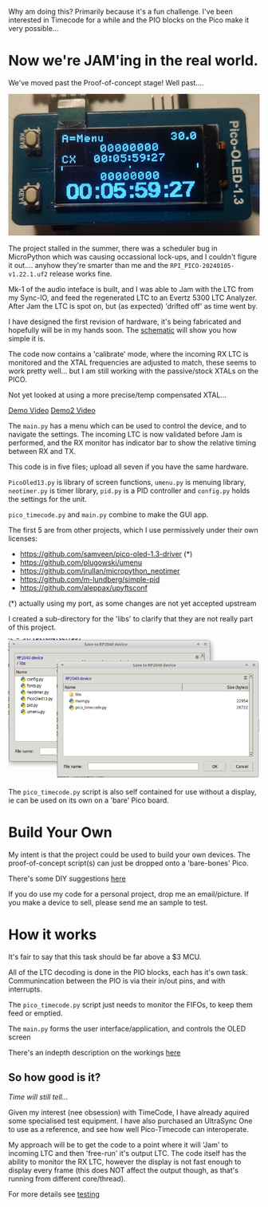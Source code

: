 
Why am doing this? Primarily because it's a fun challenge. I've been interested in Timecode for a while
and the PIO blocks on the Pico make it very possible...

# Now we're JAM'ing in the real world.

We've moved past the Proof-of-concept stage! Well past....

![Prototype Hardware](docs/pics/prototype_hardware.jpg)

The project stalled in the summer, there was a scheduler bug in MicroPython which was causing
occassional lock-ups, and I couldn't figure it out.... anyhow they're smarter than me and the 
`RPI_PICO-20240105-v1.22.1.uf2` release works fine.

Mk-1 of the audio inteface is built, and I was able to Jam with the LTC from my Sync-IO, and feed
the regenerated LTC to an Evertz 5300 LTC Analyzer. After Jam the LTC is spot on, but (as expected)
'drifted off' as time went by.

I have designed the first revision of hardware, it's being fabricated and hopefully will be in
my hands soon. The [schematic](hardware/output/schematic.pdf) will show you how simple it is.

The code now contains a 'calibrate' mode, where the incoming RX LTC is monitored and the XTAL
frequencies are adjusted to match, these seems to work pretty well... but I am still working
with the passive/stock XTALs on the PICO.

Not yet looked at using a more precise/temp compensated XTAL...

[Demo Video](https://youtu.be/miWlGS6fJNI)
[Demo2 Video](https://www.youtube.com/watch?v=WEdSII-7nx4)

The `main.py` has a menu which can be used to control the device, and to navigate the settings. 
The incoming LTC is now validated before Jam is performed, and the RX monitor has indicator bar to 
show the relative timing between RX and TX.

This code is in five files; upload all seven if you have the same hardware.

`PicoOled13.py` is library of screen functions, `umenu.py` is menuing library, `neotimer.py` is timer
library, `pid.py` is a PID controller and `config.py` holds the settings for the unit.

`pico_timecode.py` and `main.py` combine to make the GUI app.

The first 5 are from other projects, which I use permissively under their own licenses:

- https://github.com/samveen/pico-oled-1.3-driver (*)
- https://github.com/plugowski/umenu
- https://github.com/jrullan/micropython_neotimer
- https://github.com/m-lundberg/simple-pid
- https://github.com/aleppax/upyftsconf

(*) actually using my port, as some changes are not yet accepted upstream

I created a sub-directory for the 'libs' to clarify that they are not really part of this project.

![Save to Pico](docs/pics/save_to_pico.PNG)

The `pico_timecode.py` script is also self contained for use without a display, ie can be used on 
its own on a 'bare' Pico board.

# Build Your Own

My intent is that the project could be used to build your own devices. The proof-of-concept script(s) can 
just be dropped onto a 'bare-bones' Pico.

There's some DIY suggestions [here](docs/DIY.md)

If you do use my code for a personal project, drop me an email/picture.
If you make a device to sell, please send me an sample to test.

# How it works

It's fair to say that this task should be far above a $3 MCU.

All of the LTC decoding is done in the PIO blocks, each has it's own task. Communincation
between the PIO is via their in/out pins, and with interrupts. 

The `pico_timecode.py` script just needs to monitor the FIFOs, to keep them feed or emptied.

The `main.py` forms the user interface/application, and controls the OLED screen

There's an indepth description on the workings [here](docs/PIO.md)

## So how good is it?

*Time will still tell...*

Given my interest (nee obsession) with TimeCode, I have already aquired some specialised test equipment.
I have also purchased an UltraSync One to use as a reference, and see how well Pico-Timecode can
interoperate.

My approach will be to get the code to a point where it will 'Jam' to incoming LTC and then 'free-run' it's
output LTC. The code itself has the ability to monitor the RX LTC, however the display is not fast enough
to display every frame (this does NOT affect the output though, as that's running from different core/thread).

For more details see [testing](docs/testing.md)

